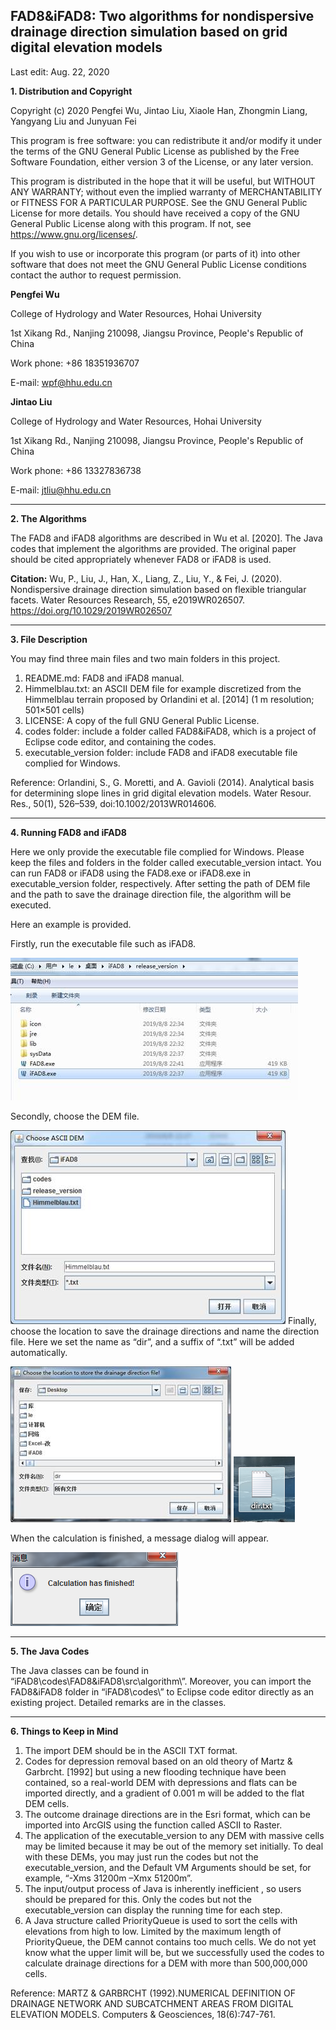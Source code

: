 ﻿**FAD8&iFAD8: Two algorithms for nondispersive drainage direction simulation based on grid digital elevation models**
--------------------------------------------------------------------------
Last edit: Aug. 22, 2020 

**1. Distribution and Copyright**

Copyright (c) 2020 Pengfei Wu, Jintao Liu, Xiaole Han, Zhongmin Liang, Yangyang Liu and Junyuan Fei

This program is free software: you can redistribute it and/or modify it under the terms of the GNU General Public License as published by the Free Software Foundation, either version 3 of the License, or any later version.

This program is distributed in the hope that it will be useful, but WITHOUT ANY WARRANTY; without even the implied warranty of MERCHANTABILITY or FITNESS FOR A PARTICULAR PURPOSE. See the GNU General Public License for more details. You should have received a copy of the GNU General Public License along with this program. If not, see <https://www.gnu.org/licenses/>.

If you wish to use or incorporate this program (or parts of it) into other software that does not meet the GNU General Public License conditions contact the author to request permission.

**Pengfei Wu**

College of Hydrology and Water Resources, Hohai University

1st Xikang Rd., Nanjing 210098, Jiangsu Province, People's Republic of China

Work phone: +86 18351936707

E-mail: wpf@hhu.edu.cn

**Jintao Liu**

College of Hydrology and Water Resources, Hohai University

1st Xikang Rd., Nanjing 210098, Jiangsu Province, People's Republic of China

Work phone: +86 13327836738

E-mail: jtliu@hhu.edu.cn

--------------------------------------------------------------------------
**2. The Algorithms**

The FAD8 and iFAD8 algorithms are described in Wu et al. [2020]. The Java codes that implement the algorithms are provided. The original paper should be cited appropriately whenever FAD8 or iFAD8 is used.

**Citation:**
Wu, P., Liu, J., Han, X., Liang, Z., Liu, Y., & Fei, J. (2020). Nondispersive drainage direction simulation based on flexible triangular facets. Water Resources Research, 55, e2019WR026507. https://doi.org/10.1029/2019WR026507

--------------------------------------------------------------------------
**3. File Description**

You may find three main files and two main folders in this project.
1. README.md: FAD8 and iFAD8 manual.
2. Himmelblau.txt: an ASCII DEM file for example discretized from the Himmelblau terrain proposed by Orlandini et al. [2014] (1 m resolution; 501×501 cells)
3. LICENSE: A copy of the full GNU General Public License.
4. codes folder: include a folder called FAD8&iFAD8, which is a project of Eclipse code editor, and containing the codes.
5. executable_version folder: include FAD8 and iFAD8 executable file complied for Windows.

Reference: 
Orlandini, S., G. Moretti, and A. Gavioli (2014). Analytical basis for determining slope lines in grid digital elevation models. Water Resour. Res., 50(1), 526–539, doi:10.1002/2013WR014606.

--------------------------------------------------------------------------
**4. Running FAD8 and iFAD8**

Here we only provide the executable file complied for Windows. Please keep the files and folders in the folder called executable_version intact. You can run FAD8 or iFAD8 using the FAD8.exe or iFAD8.exe in executable_version folder, respectively. After setting the path of DEM file and the path to save the drainage direction file, the algorithm will be executed.

Here an example is provided.

Firstly, run the executable file such as iFAD8.

![](https://github.com/hhuwpf/iFAD8/blob/master/img/clip_image002.jpg)

Secondly, choose the DEM file.

![](https://github.com/hhuwpf/iFAD8/blob/master/img/clip_image004.jpg)
Finally, choose the location to save the drainage directions and name the direction file. Here we set the name as “dir”, and a suffix of “.txt” will be added automatically.

![](https://github.com/hhuwpf/iFAD8/blob/master/img/clip_image006.jpg) ![](https://github.com/hhuwpf/iFAD8/blob/master/img/clip_image007.png)

When the calculation is finished, a message dialog will appear.

![](https://github.com/hhuwpf/iFAD8/blob/master/img/clip_image008.png)


--------------------------------------------------------------------------
**5. The Java Codes**

The Java classes can be found in “iFAD8\codes\FAD8&iFAD8\src\algorithm\”. Moreover, you can import the FAD8&iFAD8 folder in “iFAD8\codes\” to Eclipse code editor directly as an existing project. Detailed remarks are in the classes.

--------------------------------------------------------------------------
**6. Things to Keep in Mind**

1. The import DEM should be in the ASCII TXT format.
2. Codes for depression removal based on an old theory of Martz & Garbrcht. [1992] but using a new flooding technique have been contained, so a real-world DEM with depressions and flats can be imported directly, and a gradient of 0.001 m will be added to the flat DEM cells.
3. The outcome drainage directions are in the Esri format, which can be imported into ArcGIS using the function called ASCII to Raster.
4. The application of the executable_version to any DEM with massive cells may be limited because it may be out of the memory set initially. To deal with these DEMs, you may just run the codes but not the executable_version, and the Default VM Arguments should be set, for example, “-Xms 31200m –Xmx 51200m”.
5. The input/output process of Java is inherently inefficient , so users should be prepared for this. Only the codes but not the executable_version can display the running time for each step.
6. A Java structure called PriorityQueue is used to sort the cells with elevations from high to low. Limited by the maximum length of PriorityQueue, the DEM cannot contains too much cells. We do not yet know what the upper limit will be, but we successfully used the codes to calculate drainage directions for a DEM with more than 500,000,000 cells.

Reference: 
MARTZ & GARBRCHT (1992).NUMERICAL DEFINITION OF DRAINAGE NETWORK AND SUBCATCHMENT AREAS FROM DIGITAL ELEVATION MODELS. Computers & Geosciences, 18(6):747-761.